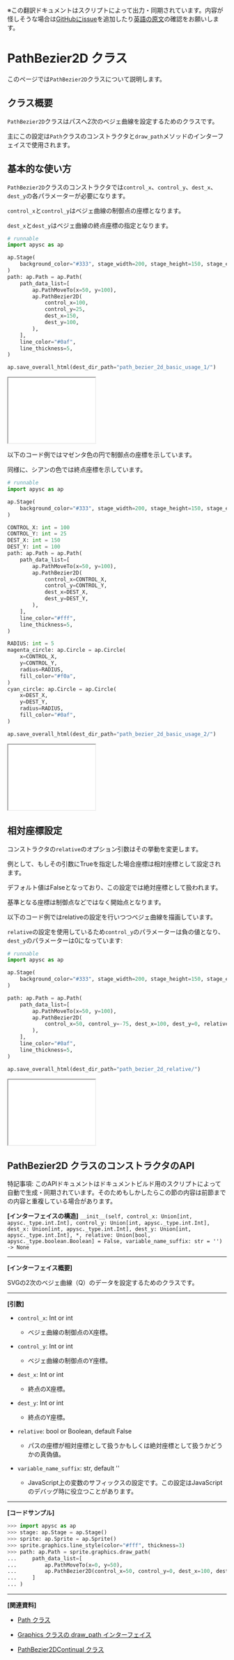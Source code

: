 <span class="inconspicuous-txt">※この翻訳ドキュメントはスクリプトによって出力・同期されています。内容が怪しそうな場合は<a href="https://github.com/simon-ritchie/apysc/issues" target="_blank">GitHubにissue</a>を追加したり[英語の原文](https://simon-ritchie.github.io/apysc/en/path_bezier_2d.html)の確認をお願いします。</span>

# PathBezier2D クラス

このページでは`PathBezier2D`クラスについて説明します。

## クラス概要

`PathBezier2D`クラスはパスへ2次のベジェ曲線を設定するためのクラスです。

主にこの設定は`Path`クラスのコンストラクタと`draw_path`メソッドのインターフェイスで使用されます。

## 基本的な使い方

`PathBezier2D`クラスのコンストラクタでは`control_x`、`control_y`、`dest_x`、`dest_y`の各パラメーターが必要になります。

`control_x`と`control_y`はベジェ曲線の制御点の座標となります。

`dest_x`と`dest_y`はベジェ曲線の終点座標の指定となります。

```py
# runnable
import apysc as ap

ap.Stage(
    background_color="#333", stage_width=200, stage_height=150, stage_elem_id="stage"
)
path: ap.Path = ap.Path(
    path_data_list=[
        ap.PathMoveTo(x=50, y=100),
        ap.PathBezier2D(
            control_x=100,
            control_y=25,
            dest_x=150,
            dest_y=100,
        ),
    ],
    line_color="#0af",
    line_thickness=5,
)

ap.save_overall_html(dest_dir_path="path_bezier_2d_basic_usage_1/")
```

<iframe src="static/path_bezier_2d_basic_usage_1/index.html" width="200" height="150"></iframe>

以下のコード例ではマゼンタ色の円で制御点の座標を示しています。

同様に、シアンの色では終点座標を示しています。

```py
# runnable
import apysc as ap

ap.Stage(
    background_color="#333", stage_width=200, stage_height=150, stage_elem_id="stage"
)

CONTROL_X: int = 100
CONTROL_Y: int = 25
DEST_X: int = 150
DEST_Y: int = 100
path: ap.Path = ap.Path(
    path_data_list=[
        ap.PathMoveTo(x=50, y=100),
        ap.PathBezier2D(
            control_x=CONTROL_X,
            control_y=CONTROL_Y,
            dest_x=DEST_X,
            dest_y=DEST_Y,
        ),
    ],
    line_color="#fff",
    line_thickness=5,
)

RADIUS: int = 5
magenta_circle: ap.Circle = ap.Circle(
    x=CONTROL_X,
    y=CONTROL_Y,
    radius=RADIUS,
    fill_color="#f0a",
)
cyan_circle: ap.Circle = ap.Circle(
    x=DEST_X,
    y=DEST_Y,
    radius=RADIUS,
    fill_color="#0af",
)

ap.save_overall_html(dest_dir_path="path_bezier_2d_basic_usage_2/")
```

<iframe src="static/path_bezier_2d_basic_usage_2/index.html" width="200" height="150"></iframe>

## 相対座標設定

コンストラクタの`relative`のオプション引数はその挙動を変更します。

例として、もしその引数にTrueを指定した場合座標は相対座標として設定されます。

デフォルト値はFalseとなっており、この設定では絶対座標として扱われます。

基準となる座標は制御点などではなく開始点となります。

以下のコード例ではrelativeの設定を行いつつベジェ曲線を描画しています。

`relative`の設定を使用しているため`control_y`のパラメーターは負の値となり、`dest_y`のパラメーターは0になっています:

```py
# runnable
import apysc as ap

ap.Stage(
    background_color="#333", stage_width=200, stage_height=150, stage_elem_id="stage"
)

path: ap.Path = ap.Path(
    path_data_list=[
        ap.PathMoveTo(x=50, y=100),
        ap.PathBezier2D(
            control_x=50, control_y=-75, dest_x=100, dest_y=0, relative=True
        ),
    ],
    line_color="#0af",
    line_thickness=5,
)

ap.save_overall_html(dest_dir_path="path_bezier_2d_relative/")
```

<iframe src="static/path_bezier_2d_relative/index.html" width="200" height="150"></iframe>

## PathBezier2D クラスのコンストラクタのAPI

<span class="inconspicuous-txt">特記事項: このAPIドキュメントはドキュメントビルド用のスクリプトによって自動で生成・同期されています。そのためもしかしたらこの節の内容は前節までの内容と重複している場合があります。</span>

**[インターフェイスの構造]** `__init__(self, control_x: Union[int, apysc._type.int.Int], control_y: Union[int, apysc._type.int.Int], dest_x: Union[int, apysc._type.int.Int], dest_y: Union[int, apysc._type.int.Int], *, relative: Union[bool, apysc._type.boolean.Boolean] = False, variable_name_suffix: str = '') -> None`<hr>

**[インターフェイス概要]**

SVGの2次のベジェ曲線（Q）のデータを設定するためのクラスです。<hr>

**[引数]**

- `control_x`: Int or int
  - ベジェ曲線の制御点のX座標。

- `control_y`: Int or int
  - ベジェ曲線の制御点のY座標。

- `dest_x`: Int or int
  - 終点のX座標。

- `dest_y`: Int or int
  - 終点のY座標。

- `relative`: bool or Boolean, default False
  - パスの座標が相対座標として扱うかもしくは絶対座標として扱うかどうかの真偽値。

- `variable_name_suffix`: str, default ''
  - JavaScript上の変数のサフィックスの設定です。この設定はJavaScriptのデバッグ時に役立つことがあります。

<hr>

**[コードサンプル]**

```py
>>> import apysc as ap
>>> stage: ap.Stage = ap.Stage()
>>> sprite: ap.Sprite = ap.Sprite()
>>> sprite.graphics.line_style(color="#fff", thickness=3)
>>> path: ap.Path = sprite.graphics.draw_path(
...     path_data_list=[
...         ap.PathMoveTo(x=0, y=50),
...         ap.PathBezier2D(control_x=50, control_y=0, dest_x=100, dest_y=50),
...     ]
... )
```

<hr>

**[関連資料]**

- [Path クラス](https://simon-ritchie.github.io/apysc/jp/jp_path.html)
- [Graphics クラスの draw_path インターフェイス](https://simon-ritchie.github.io/apysc/jp/jp_graphics_draw_path.html)

- [PathBezier2DContinual クラス](https://simon-ritchie.github.io/apysc/jp/jp_path_bezier_2d_continual.html)